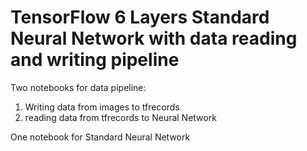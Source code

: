 # TensorFlow 6 Layers Standard Neural Network with data reading and writing pipeline

Two notebooks for data pipeline:
1. Writing data from images to tfrecords
2. reading data from tfrecords to Neural Network

One notebook for Standard Neural Network
